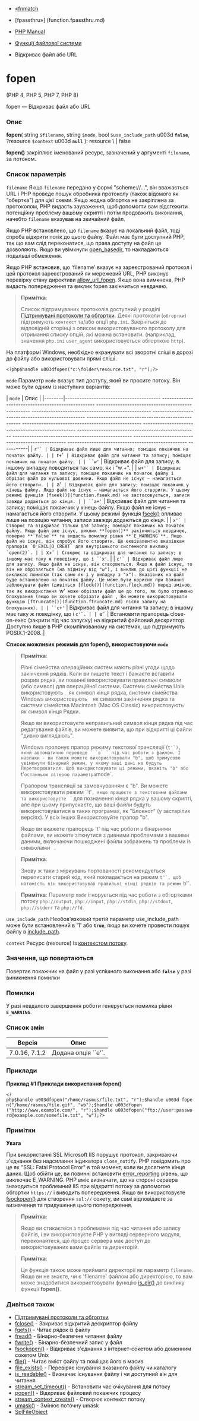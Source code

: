 - [«fnmatch](function.fnmatch.md)
- [fpassthru»] (function.fpassthru.md)

- [PHP Manual](index.md)
- [Функції файлової системи](ref.filesystem.md)
- Відкриває файл або URL

# fopen

(PHP 4, PHP 5, PHP 7, PHP 8)

fopen — Відкриває файл або URL

### Опис

**fopen**(
string `$filename`,
string `$mode`,
bool `$use_include_path` u003d **`false`**,
?resource `$context` u003d **`null`**
): resource \ | false

**fopen()** закріплює іменований ресурс, зазначений у аргументі
`filename`, за потоком.

### Список параметрів

`filename`
Якщо `filename` передано у формі "scheme://...", він вважається URL і PHP
проведе пошук обробника протоколу (також відомого як "обертка")
для цієї схеми. Якщо жодна обгортка не закріплена за протоколом, PHP
видасть зауваження, щоб допомогти вам відстежити потенційну проблему
вашому скрипті і потім продовжить виконання, начебто `filename`
вказував на звичайний файл.

Якщо PHP встановлено, що `filename` вказує на локальний файл, тоді
спроба відкрити потік до цього файлу. Файл має бути
доступний PHP, так що вам слід переконатися, що права доступу на файл
це дозволяють. Якщо ви увімкнули
[open_basedir](ini.core.md#ini.open-basedir), то накладаються
подальші обмеження.

Якщо PHP встановив, що 'filename' вказує на зареєстрований
протокол і цей протокол зареєстрований як мережевий URL, PHP виконує
перевірку стану директиви
[allow_url_fopen](filesystem.configuration.md#ini.allow-url-fopen).
Якщо вона вимкнена, PHP видасть попередження та виклик fopen закінчиться
невдачею.

> **Примітка**:
>
> Список підтримуваних протоколів доступний у розділі [Підтримувані
> протоколи та обгортки](wrappers.md). Деякі протоколи (`обгортки`)
> підтримують `контекст` та/або опції `php.ini`. Зверніться до
> відповідній сторінці з описом використовуваного протоколу для
> отримання списку опцій, які можна встановити. (наприклад,
> значення `php.ini` `user_agent` використовується обгорткою `http`).

На платформі Windows, необхідно екранувати всі зворотні сліші в дорозі
до файлу або використовувати прямі сліші.

` <?php$handle u003dfopen("c:\folder\resource.txt", "r");?> `

`mode`
Параметр `mode` вказує тип доступу, який ви просите потоку.
Він може бути одним із наступних варіантів:

| `mode` | Опис |
|--------|---------------------------------------- -------------------------------------------------- -------------------------------------------------- -------------------------------------------------- -------------------------------------------------- -------------------------------------------------- -------------------------------------------------- -------------------------------------------------- -------------------------------------------------- -------------------------------------------------- -------------------------------------------------- -------------------------------------------------- -----------|
| ``r'` | Відкриває файл лише для читання; поміщає покажчик на початок файлу. |
| ``r+'` | Відкриває файл для читання та запису; поміщає покажчик на початок файлу. |
| ``w'` | Відкриває файл для запису; в іншому випадку поводиться так само, як і "w +". |
| ``w+'` | Відкриває файл для читання та запису; поміщає покажчик на початок файлу і обрізає файл до нульової довжини. Якщо файл не існує – намагається його створити. |
| ``a'` | Відкриває файл для запису; поміщає покажчик у кінець файлу. Якщо файл не існує – намагається його створити. У цьому режимі функція [fseek()](function.fseek.md) не застосовується, записи завжди додаються до кінця. |
| ``a+'` | Відкриває файл для читання та запису; поміщає покажчик у кінець файлу. Якщо файл не існує – намагається його створити. У цьому режимі функція [fseek()](function.fseek.md) впливає лише на позицію читання, записи завжди додаються до кінця. |
| ``x'` | Створює та відкриває тільки для запису; поміщає покажчик на початок файлу. Якщо файл вже існує, виклик **fopen()** закінчиться невдачею, поверне **`false`** та видасть помилку рівня **`E_WARNING`**. Якщо файл не існує, він спробує його створити. Це еквівалентно вказівкам прапорів `O_EXCL|O_CREAT` для внутрішнього системного виклику `open(2)`. |
| ``x+'` | Створює та відкриває для читання та запису; в іншому має таку ж поведінку, що і ``x'`. |
| ``c'` | Відкриває файл лише для запису. Якщо файл не існує, він створюється. Якщо ж файл існує, то він не обрізається (на відміну від "w"), і виклик до цієї функції не викликає помилки (так само як і у випадку з "x"). Вказівник на файл буде встановлено на початок файлу. Це може бути корисно при бажанні заблокувати файл (дивіться [flock()](function.flock.md)) перед зміною, так як використання ``w'` може обрізати файл ще до того, як було отримано блокування (якщо ви хочете обрізати файл , Ви можете використовувати функцію [ftruncate()](function.ftruncate.md) після запиту на блокування). |
| ``c+'` | Відкриває файл для читання та запису; в іншому має таку ж поведінку, що і ``c'`. |
| ``e'` | Встановити прапорець close-on-exec (закрити під час запуску) на відкритий файловий дескриптор. Доступно лише в PHP скомпілюваному на системах, що підтримують POSIX.1-2008. |

**Список можливих режимів для **fopen()**, використовуючи `mode`**

> **Примітка**:
>
> Різні сімейства операційних систем мають різні угоди
> щодо закінчення рядків. Коли ви пишете текст і бажаєте вставити
> розрив рядка, ви повинні використовувати правильні символи (або символ)
> для операційної системи. Системи сімейства Unix використовують `
`
> як символ кінця рядка, системи сімейства Windows використовують
> `
` як символи закінчення рядка та системи сімейства
> Macintosh (Mac OS Classic) використовують `` як символ кінця
> Рядки.
>
> Якщо ви використовуєте неправильний символ кінця рядка під час редагування
> файлів, ви можете виявити, що при відкритті ці файли "дивно
> виглядають".
>
> Windows пропонує прапор режиму текстової трансляції (``t'`), який
> автоматично переведе `
`в`
` під час роботи з файлом. І
> навпаки - ви також можете використовувати "b", щоб примусово
> увімкнути бінарний режим, у якому ваші дані не будуть
> Перетворюватися. Щоб використовувати ці режими, вкажіть "b" або
> ``t'` останньою літерою параметра `mode`.
>
> Прапором трансляції за замовчуванням є "b". Ви можете використовувати
> режим ``t'`, якщо працюєте з текстовими файлами та використовуєте `
`
> для позначення кінця рядка у вашому скрипті, але при цьому
> припускаєте, що ваші файли будуть використовуватися в таких
> програмах, як "Блокнот" (у застарілих версіях). У всіх інших
> Використовуйте прапор "b".
>
> Якщо ви вкажете прапорець 't' під час роботи з бінарними файлами, ви
> можете зіткнутися з дивними проблемами з вашими даними, включаючи
> пошкоджені файли зображень та проблеми із символами `
`.

> **Примітка**:
>
> Знову ж таки з міркувань портованості рекомендується переписати
> старий код, який покладається на режим ``t'`, щоб натомість він
> використовував правильні кінці рядків та режим ``b'`.

> **Примітка**: Параметр `mode` ігнорується під час роботи з обгортками
> потоку `php://output`, `php://input`, `php://stdin`, `php://stdout`,
> `php://stderr` та `php://fd`.

`use_include_path`
Необов'язковий третій параметр use_include_path може бути встановлений
в '1' або **`true`**, якщо ви хочете провести пошук файлу в
[include_path](ini.core.md#ini.include-path).

`context`
Ресурс (resource) із [контекстом потоку](stream.contexts.md).

### Значення, що повертаються

Повертає покажчик на файл у разі успішного виконання або
**`false`** у разі виникнення помилки

### Помилки

У разі невдалого завершення роботи генерується помилка рівня
**`E_WARNING`**.

### Список змін

| Версія | Опис |
|---------------|------------------------|
| 7.0.16, 7.1.2 | Додана опція ``e'`. |

### Приклади

**Приклад #1 Приклади використання **fopen()****

` <?php$handle u003dfopen("/home/rasmus/file.txt", "r");$handle u003d fopen("/home/rasmus/file.gif", "wb");$handle u003dfopen ("http://www.example.com/", "r");$handle u003dfopen("ftp://user:password@example.com/somefile.txt", "w");?> `

### Примітки

**Увага**

При використанні SSL Microsoft IIS порушує протокол, закриваючи
з'єднання без надсилання індикатора `close_notify`. PHP повідомить про це
як "SSL: Fatal Protocol Error" в той момент, коли ви досягнете кінця
даних. Щоб обійти це, ви повинні встановити
[error_reporting](errorfunc.configuration.md#ini.error-reporting)
рівень, що виключає E_WARNING. PHP вміє визначати, що на стороні
сервера знаходиться проблемний IIS при відкритті потоку за допомогою обгортки
`https://` і виводить попередження. Якщо ви використовуєте
[fsockopen()](function.fsockopen.md) для створення `ssl://` сокету, ви
самі відповідаєте за визначення та придушення цього попередження.

> **Примітка**:
>
> Якщо ви стикаєтеся з проблемами під час читання або запису файлів,
> і ви використовуєте PHP у вигляді серверного модуля, переконайтеся, що
> процес сервера має доступ до використовуваних вами файлів та директорій.

> **Примітка**:
>
> Ця функція також може приймати директорії як параметр
> `filename`. Якщо ви не знаєте, чи є 'filename' файлом або
> директорією, то вам може знадобитися використовувати функцію
> [is_dir()](function.is-dir.md) до виклику функції **fopen()**.

### Дивіться також

- [Підтримувані протоколи та обгортки](wrappers.md)
- [fclose()](function.fclose.md) - Закриває відкритий дескриптор
файлу
- [fgets()](function.fgets.md) - Читає рядок із файлу
- [fread()](function.fread.md) - Бінарно-безпечне читання файлу
- [fwrite()](function.fwrite.md) - Бінарно-безпечний запис у файл
- [fsockopen()](function.fsockopen.md) - Відкриває з'єднання з
інтернет-сокетом або доменним сокетом Unix
- [file()](function.file.md) - Читає вміст файлу та поміщає
його в масив
- [file_exists()](function.file-exists.md) - Перевіряє існування
вказаного файлу чи каталогу
- [is_readable()](function.is-readable.md) - Визначає
існування файлу і чи доступний він для читання
- [stream_set_timeout()](function.stream-set-timeout.md) -
Встановити час очікування для потоку
- [popen()](function.popen.md) - Відкриває файловий покажчик
процесу
- [stream_context_create()](function.stream-context-create.md) -
Створює контекст потоку
- [umask()](function.umask.md) - Змінює поточну umask
- [SplFileObject](class.splfileobject.md)
